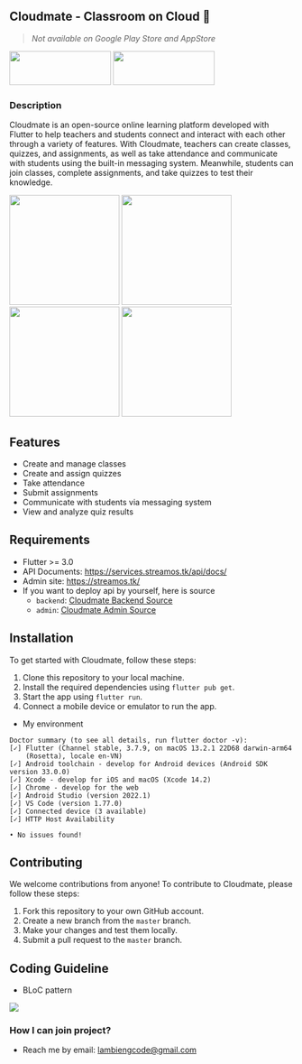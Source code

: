 ## Cloudmate - Classroom on Cloud :beers:

> _Not available on Google Play Store and AppStore_
<p>
<a href="https://apps.apple.com/vn/app/hi-school/id1623113857"><img src="https://askany.com/images/app-store.png" height="60px" width="180px"/></a>
<a href="https://play.google.com/store/apps/details?id=com.wanted.cloudmate"><img src="https://askany.com/images/ch-play.png" height="60px" width="180px"/></a>
</p>

### Description

Cloudmate is an open-source online learning platform developed with Flutter to help teachers and students connect and interact with each other through a variety of features. With Cloudmate, teachers can create classes, quizzes, and assignments, as well as take attendance and communicate with students using the built-in messaging system. Meanwhile, students can join classes, complete assignments, and take quizzes to test their knowledge.

<div>
<img src="https://github.com/hongvinhmobile/flutter_mobile_cloudmate/blob/master/screenshots/home.png?raw=true" width="195px"/>
<img src="https://github.com/hongvinhmobile/flutter_mobile_cloudmate/blob/master/screenshots/class.png?raw=true" width="195px"/>
<img src="https://github.com/hongvinhmobile/flutter_mobile_cloudmate/blob/master/screenshots/details_class.png?raw=true" width="195px"/>
<img src="https://github.com/hongvinhmobile/flutter_mobile_cloudmate/blob/master/screenshots/profile.png?raw=true" width="195px"/>
</div>

## Features

- Create and manage classes
- Create and assign quizzes
- Take attendance
- Submit assignments
- Communicate with students via messaging system
- View and analyze quiz results

## Requirements
- Flutter >= 3.0
- API Documents: https://services.streamos.tk/api/docs/
- Admin site: https://streamos.tk/
- If you want to deploy api by yourself, here is source 
  - `backend`: [Cloudmate Backend Source](https://github.com/lamhan3012cmvn/NestJS_2School/tree/dev)
  - `admin`: [Cloudmate Admin Source](https://github.com/lamhan3012cmvn/admin-cloudmate/tree/master)

## Installation

To get started with Cloudmate, follow these steps:

1. Clone this repository to your local machine.
2. Install the required dependencies using `flutter pub get`.
3. Start the app using `flutter run`.
4. Connect a mobile device or emulator to run the app.

- My environment
```terminal
Doctor summary (to see all details, run flutter doctor -v):
[✓] Flutter (Channel stable, 3.7.9, on macOS 13.2.1 22D68 darwin-arm64
    (Rosetta), locale en-VN)
[✓] Android toolchain - develop for Android devices (Android SDK version 33.0.0)
[✓] Xcode - develop for iOS and macOS (Xcode 14.2)
[✓] Chrome - develop for the web
[✓] Android Studio (version 2022.1)
[✓] VS Code (version 1.77.0)
[✓] Connected device (3 available)
[✓] HTTP Host Availability

• No issues found!
```

## Contributing

We welcome contributions from anyone! To contribute to Cloudmate, please follow these steps:

1. Fork this repository to your own GitHub account.
2. Create a new branch from the `master` branch.
3. Make your changes and test them locally.
4. Submit a pull request to the `master` branch.

## Coding Guideline 

- BLoC pattern
<img src="https://bloclibrary.dev/assets/bloc_architecture_full.png"/>

### How I can join project?
- Reach me by email: lambiengcode@gmail.com
